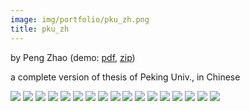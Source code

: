 ```yaml
---
image: img/portfolio/pku_zh.png
title: pku_zh
---
```


by Peng Zhao (demo: [pdf](https://github.com/pzhaonet/bookdownplus/raw/master/inst2/pku_zh/showcase/pku_zh.pdf), [zip](https://github.com/pzhaonet/bookdownplus/raw/master/inst/templates/pku_zh.zip))

a complete version of thesis of Peking Univ., in Chinese

<!--more-->

![](https://github.com/pzhaonet/bookdownplus/raw/master/inst2/pku_zh/showcase/cover.png)
![](https://github.com/pzhaonet/bookdownplus/raw/master/inst2/pku_zh/showcase/pku_zh11.png)
![](https://github.com/pzhaonet/bookdownplus/raw/master/inst2/pku_zh/showcase/pku_zh13.png)
![](https://github.com/pzhaonet/bookdownplus/raw/master/inst2/pku_zh/showcase/pku_zh14.png)
![](https://github.com/pzhaonet/bookdownplus/raw/master/inst2/pku_zh/showcase/pku_zh15.png)
![](https://github.com/pzhaonet/bookdownplus/raw/master/inst2/pku_zh/showcase/pku_zh17.png)
![](https://github.com/pzhaonet/bookdownplus/raw/master/inst2/pku_zh/showcase/pku_zh18.png)
![](https://github.com/pzhaonet/bookdownplus/raw/master/inst2/pku_zh/showcase/pku_zh19.png)
![](https://github.com/pzhaonet/bookdownplus/raw/master/inst2/pku_zh/showcase/pku_zh21.png)
![](https://github.com/pzhaonet/bookdownplus/raw/master/inst2/pku_zh/showcase/pku_zh23.png)
![](https://github.com/pzhaonet/bookdownplus/raw/master/inst2/pku_zh/showcase/pku_zh25.png)
![](https://github.com/pzhaonet/bookdownplus/raw/master/inst2/pku_zh/showcase/pku_zh27.png)
![](https://github.com/pzhaonet/bookdownplus/raw/master/inst2/pku_zh/showcase/pku_zh29.png)
![](https://github.com/pzhaonet/bookdownplus/raw/master/inst2/pku_zh/showcase/pku_zh3.png)
![](https://github.com/pzhaonet/bookdownplus/raw/master/inst2/pku_zh/showcase/pku_zh5.png)
![](https://github.com/pzhaonet/bookdownplus/raw/master/inst2/pku_zh/showcase/pku_zh7.png)
![](https://github.com/pzhaonet/bookdownplus/raw/master/inst2/pku_zh/showcase/pku_zh9.png)

